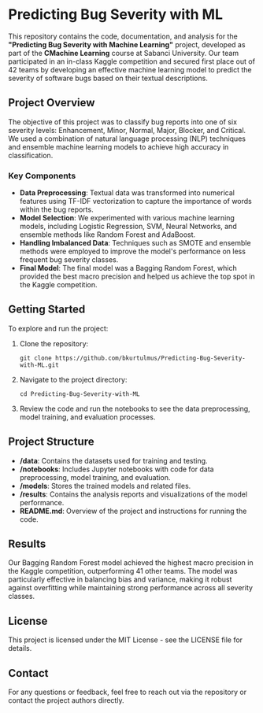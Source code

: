 # Predicting Bug Severity with ML

This repository contains the code, documentation, and analysis for the **"Predicting Bug Severity with Machine Learning"** project, developed as part of the **CMachine Learning** course at Sabanci University. Our team participated in an in-class Kaggle competition and secured first place out of 42 teams by developing an effective machine learning model to predict the severity of software bugs based on their textual descriptions.

## Project Overview

The objective of this project was to classify bug reports into one of six severity levels: Enhancement, Minor, Normal, Major, Blocker, and Critical. We used a combination of natural language processing (NLP) techniques and ensemble machine learning models to achieve high accuracy in classification.

### Key Components

- **Data Preprocessing**: Textual data was transformed into numerical features using TF-IDF vectorization to capture the importance of words within the bug reports.
- **Model Selection**: We experimented with various machine learning models, including Logistic Regression, SVM, Neural Networks, and ensemble methods like Random Forest and AdaBoost.
- **Handling Imbalanced Data**: Techniques such as SMOTE and ensemble methods were employed to improve the model's performance on less frequent bug severity classes.
- **Final Model**: The final model was a Bagging Random Forest, which provided the best macro precision and helped us achieve the top spot in the Kaggle competition.

## Getting Started

To explore and run the project:

1. Clone the repository:
   ```
   git clone https://github.com/bkurtulmus/Predicting-Bug-Severity-with-ML.git
   ```
2. Navigate to the project directory:
   ```
   cd Predicting-Bug-Severity-with-ML
   ```
3. Review the code and run the notebooks to see the data preprocessing, model training, and evaluation processes.

## Project Structure

- **/data**: Contains the datasets used for training and testing.
- **/notebooks**: Includes Jupyter notebooks with code for data preprocessing, model training, and evaluation.
- **/models**: Stores the trained models and related files.
- **/results**: Contains the analysis reports and visualizations of the model performance.
- **README.md**: Overview of the project and instructions for running the code.

## Results

Our Bagging Random Forest model achieved the highest macro precision in the Kaggle competition, outperforming 41 other teams. The model was particularly effective in balancing bias and variance, making it robust against overfitting while maintaining strong performance across all severity classes.

## License

This project is licensed under the MIT License - see the LICENSE file for details.

## Contact

For any questions or feedback, feel free to reach out via the repository or contact the project authors directly.

